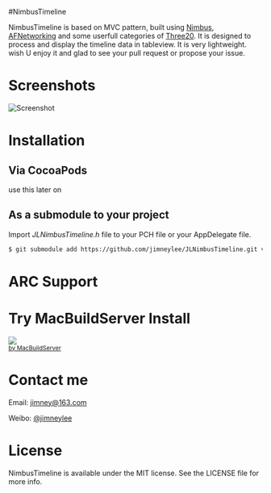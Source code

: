 #NimbusTimeline

NimbusTimeline is based on MVC pattern, built using [Nimbus](https://github.com/jverkoey/nimbus), [AFNetworking](https://github.com/AFNetworking/AFNetworking) and some userfull categories of [Three20](https://github.com/facebook/three20). It is designed to process and display the timeline data in tableview. It is very lightweight.
wish U enjoy it and glad to see your pull request or propose your issue. 

# Screenshots

![Screenshot](https://github.com/jimneylee/NimbusTimeline/raw/master/NimbusTimelineDemo/Screenshot/screenshot.png "Screenshot")

# Installation

## Via CocoaPods
use this later on

## As a submodule to your project

Import *JLNimbusTimeline.h* file to your PCH file or your AppDelegate file.

``` bash
$ git submodule add https://github.com/jimneylee/JLNimbusTimeline.git vendor/JLNimbusTimeline
```
# ARC Support

# Try MacBuildServer Install
<!-- MacBuildServer Install Button -->
<div class="macbuildserver-block">
    <a class="macbuildserver-button" href="http://macbuildserver.com/project/github/build/?xcode_project=NimbusTimelineDemo.xcworkspace&amp;target=NimbusTimelineDemo&amp;repo_url=git%3A%2F%2Fgithub.com%2Fjimneylee%2FNimbusTimeline.git&amp;build_conf=Release" target="_blank"><img src="http://com.macbuildserver.github.s3-website-us-east-1.amazonaws.com/button_up.png"/></a><br/><sup><a href="http://macbuildserver.com/" target="_blank">by MacBuildServer</a></sup>
</div>
<!-- MacBuildServer Install Button -->

# Contact me

Email: jimney@163.com 

Weibo: [@jimneylee](http://weibo.com/u/1831553040)

# License

NimbusTimeline is available under the MIT license. See the LICENSE file for more info.
